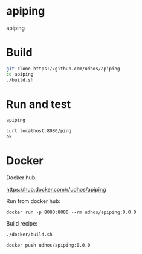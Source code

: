 # apiping

apiping

# Build

```bash
git clone https://github.com/udhos/apiping
cd apiping
./build.sh
```

# Run and test

```
apiping
```

```bash
curl localhost:8080/ping
ok
```

# Docker

Docker hub:

https://hub.docker.com/r/udhos/apiping

Run from docker hub:

```
docker run -p 8080:8080 --rm udhos/apiping:0.0.0
```

Build recipe:

```
./docker/build.sh

docker push udhos/apiping:0.0.0
```
